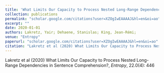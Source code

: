 ```yaml
---
title: 'What Limits Our Capacity to Process Nested Long-Range Dependencies in Sentence Comprehension?'
collection: publications
permalink: "scholar.google.com/citations?user=XZOgIwEAAAAJ&hl=en&oi=ao"
excerpt: ""
date: 2020-01-01
authors: Lakretz, Yair; Dehaene, Stanislas; King, Jean-Rémi; 
venue: "Entropy"
paperurl: "scholar.google.com/citations?user=XZOgIwEAAAAJ&hl=en&oi=ao"
citation: "Lakretz et al (2020) What Limits Our Capacity to Process Nested Long-Range Dependencies in Sentence Comprehension?, <i>Entropy</i>, 22.0(4): 446"
---
```

Lakretz et al (2020) What Limits Our Capacity to Process Nested Long-Range Dependencies in Sentence Comprehension?, <i>Entropy</i>, 22.0(4): 446
